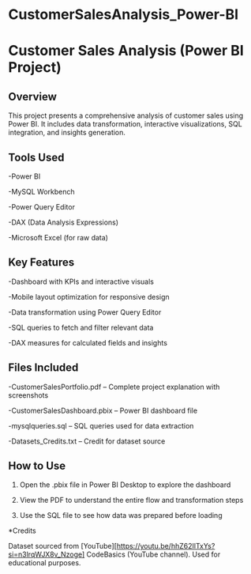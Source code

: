 # CustomerSalesAnalysis_Power-BI
# **Customer Sales Analysis (Power BI Project)**

## Overview

This project presents a comprehensive analysis of customer sales using Power BI. It includes data transformation, interactive visualizations, SQL integration, and insights generation.

## Tools Used

-Power BI

-MySQL Workbench

-Power Query Editor

-DAX (Data Analysis Expressions)

-Microsoft Excel (for raw data)


## Key Features

-Dashboard with KPIs and interactive visuals

-Mobile layout optimization for responsive design

-Data transformation using Power Query Editor

-SQL queries to fetch and filter relevant data

-DAX measures for calculated fields and insights


## Files Included

-CustomerSalesPortfolio.pdf – Complete project explanation with screenshots

-CustomerSalesDashboard.pbix – Power BI dashboard file

-mysqlqueries.sql – SQL queries used for data extraction

-Datasets_Credits.txt – Credit for dataset source


## How to Use

1. Open the .pbix file in Power BI Desktop to explore the dashboard


2. View the PDF to understand the entire flow and transformation steps


3. Use the SQL file to see how data was prepared before loading



*Credits

Dataset sourced from [YouTube][https://youtu.be/hhZ62IlTxYs?si=n3lrqWJX8v_Nzoge]  CodeBasics (YouTube channel). Used for educational purposes.
